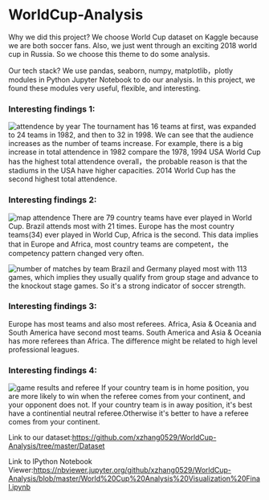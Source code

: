 # WorldCup-Analysis

Why we did this project? We choose World Cup dataset on Kaggle because we are both soccer fans. Also, we just went through an exciting 2018 world cup in Russia. So we choose this theme to do some analysis.

Our tech stack? We use pandas, seaborn, numpy, matplotlib，plotly modules in Python Jupyter Notebook to do our analysis. In this project, we found these modules very useful, flexible, and interesting. 

### Interesting findings 1:
![attendence by year](https://user-images.githubusercontent.com/32447999/43353521-8d7784f6-91ef-11e8-94c9-e1c64d82f9c5.png)
The tournament has 16 teams at first, was expanded to 24 teams in 1982, and then to 32 in 1998. We can see that the audience increases as the number of teams increase. For example, there is a big increase in total attendence in 1982 compare the 1978, 1994 USA World Cup has the highest total attendence overall，the probable reason is that the stadiums in the USA have higher capacities. 2014 World Cup has the second highest total attendence.

### Interesting findings 2:
![map attendence](https://user-images.githubusercontent.com/32447999/43353541-f8896eb2-91ef-11e8-9eb6-0361763c1d56.png)
There are 79 country teams have ever played in World Cup.
Brazil attends most with 21 times.
Europe has the most country teams(34) ever played in World Cup, Africa is the second. This data implies that in Europe and Africa, most country teams are competent，the competency pattern changed very often.

![number of matches by team](https://user-images.githubusercontent.com/32447999/43353557-291bc78c-91f0-11e8-8524-0aebfb3d53d8.png)
Brazil and Germany played most with 113 games, which implies they usually qualify from group stage and advance to the knockout stage games. So it's a strong indicator of soccer strength.

### Interesting findings 3:
Europe has most teams and also most referees.
Africa, Asia & Oceania and South America have second most teams.
South America and Asia & Oceania has more referees than Africa. The difference might be related to high level professional leagues.

### Interesting findings 4:
![game results and referee](https://user-images.githubusercontent.com/32447999/43353581-8728efee-91f0-11e8-9a26-31d9b0ec5223.png)
If your country team is in home position, you are more likely to win when the referee comes from your continent, and your opponent does not.
If your country team is in away position, it's best have a continential neutral referee.Otherwise it's better to have a referee comes from your continent.

Link to our dataset:https://github.com/xzhang0529/WorldCup-Analysis/tree/master/Dataset

Link to IPython Notebook Viewer:https://nbviewer.jupyter.org/github/xzhang0529/WorldCup-Analysis/blob/master/World%20Cup%20Analysis%20Visualization%20Final.ipynb

